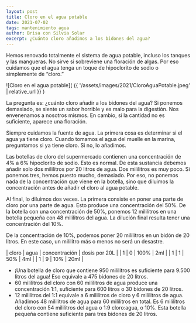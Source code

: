 ```yaml
---
layout: post
title: Cloro en el agua potable
date: 2021-07-02
tags: mantenimiento agua
author: Brisa con Silvia Solar
excerpt: ¿Cuánto cloro añadimos a los bidones del agua?
---
```


Hemos renovado totalmente el sistema de agua potable, incluso los tanques y las
mangueras.  No sirve si sobreviene una floración de algas. Por eso cuidamos que
el agua tenga un toque de hipoclorito de sodio o simplemente de “cloro.”

![Cloro en el agua potable](
  {{ '/assets/images/2021/CloroAguaPotable.jpeg' | relative_url }}
)

La pregunta es: ¿cuánto cloro añadir a los bidones del agua? Si ponemos
demasiado, se siente un sabor horrible y es malo para la digestión. Nos
envenenamos a nosotros mismos. En cambio, si la cantidad no es suficiente,
aparece una floración.

Siempre cuidamos la fuente de agua. La primera cosa es determinar si el agua ya
tiene cloro. Cuando tomamos el agua del muelle en la marina, preguntamos si ya
tiene cloro. Si no, lo añadimos.

Las botellas de cloro del supermercado contienen una concentración de 4% a 6%
hipoclorito de sodio. Esto es normal. De esta sustancia debemos añadir solo dos
mililitros por 20 litros de agua. Dos mililitros es muy poco. Si ponemos tres,
hemos puesto mucho, demasiado. Por eso, no ponemos nada de la concentración que
viene en la botella, sino que diluimos la concentración antes de añadir el
cloro al agua potable.

Al final, lo diluimos dos veces. La primera consiste en poner una parte de
cloro por una parte de agua. Esto produce una concentración del 50%. De la
botella con una concentración  de 50%, ponemos 12 mililitros en una botella
pequeña con 48 mililitros del agua. La dilución final resulta tener una
concentración del 10%.

De la concentración de 10%, podemos poner 20 mililitros en un bidón de 20
litros. En este caso, un mililitro más o menos no será un desastre.

| cloro | agua | concentración | dosis por 20L |
| 1 | 0 | 100% | 2ml |
| 1 | 1 | 50% | 4ml |
| 1 | 9 | 10% | 20ml |

- ¡Una botella de cloro que contiene  950 mililitros es suficiente para 9.500
  litros del agua! Eso equivale a 475 bidones de 20 litros.
- 60 mililitros del cloro con 60 mililitros de agua produce una concentración
  1:1, suficiente para 600 litros o 30  bidones de 20 litros.
- 12 mililitros del 1:1 equivale a 6 mililitros de cloro y 6 mililitros de
  agua. Añadimos 48 mililitros de agua para 60 mililitros en total. Es 6
  mililitros del cloro con 54 mililitros del agua o 1:9 cloro:agua, o 10%.
  Esta botella pequeña contiene suficiente para tres bidones de 20 litros.


